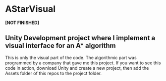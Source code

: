 # AStarVisual
**[NOT FINISHED]** 
## Unity Development project where I implement a visual interface for an A* algorithm
This is only the visual part of the code. The algorithmic part was programmed by a company that gave me this project.
If you want to see this code in action, download Unity and create a new project, then add the Assets folder of this repos to the project folder.
